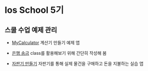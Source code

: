 # Ios School 5기
## 스쿨 수업 예제 관리
 
* [MyCalculator](https://github.com/hannah30/project/tree/master/project/MyCalculator)
계산기 만들기 예제 앱

* [은행 송금](https://github.com/hannah30/FASTCAMPUT_IOS/tree/master/project/bank)
class를 활용해보기 위해 간단히 작성해 봄

* [자판기 만들기](https://github.com/hannah30/FASTCAMPUT_IOS/tree/master/project/MyVendingTest)
자판기를 통해 실제 물건을 구매하고 돈을 지불하는 실습 앱